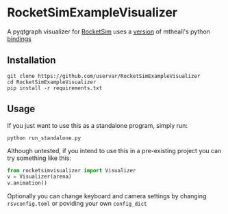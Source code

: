 # RocketSimExampleVisualizer

A pyqtgraph visualizer for [RocketSim](https://github.com/ZealanL/RocketSim) uses a [version](https://github.com/uservar/RocketSim/tree/python) of mtheall's python [bindings](https://github.com/mtheall/RocketSim/tree/python)

## Installation

```
git clone https://github.com/uservar/RocketSimExampleVisualizer
cd RocketSimExampleVisualizer
pip install -r requirements.txt
```

## Usage

If you just want to use this as a standalone program, simply run:
```
python run_standalone.py
```

Although untested, if you intend to use this in a pre-existing project you can try something like this:

```python
from rocketsimvisualizer import Visualizer
v = Visualizer(arena)
v.animation()
```

Optionally you can change keyboard and camera settings by changing `rsvconfig.toml` or poviding your own `config_dict`
